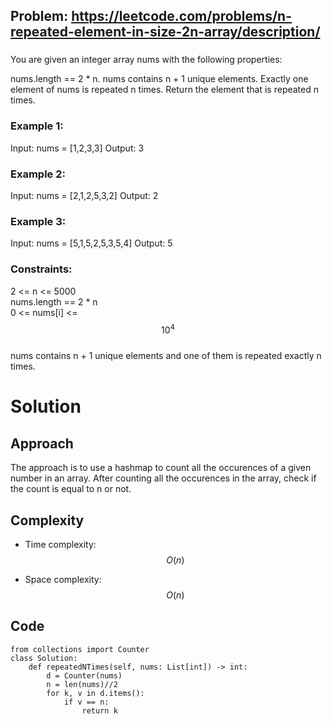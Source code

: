 ## Problem: https://leetcode.com/problems/n-repeated-element-in-size-2n-array/description/
### 
You are given an integer array nums with the following properties:

nums.length == 2 * n.
nums contains n + 1 unique elements.
Exactly one element of nums is repeated n times.
Return the element that is repeated n times.

### Example 1:
Input: nums = [1,2,3,3]
Output: 3

### Example 2:
Input: nums = [2,1,2,5,3,2]
Output: 2

### Example 3:
Input: nums = [5,1,5,2,5,3,5,4]
Output: 5

### Constraints:
2 <= n <= 5000 \
nums.length == 2 * n \
0 <= nums[i] <= $$10^4$$ \
nums contains n + 1 unique elements and one of them is repeated exactly n times.

# Solution
## Approach
The approach is to use a hashmap to count all the occurences of a given number in an array. After counting all the occurences in the array, check if the count is equal to n or not.
## Complexity
- Time complexity:
$$O(n)$$

- Space complexity:
$$O(n)$$

## Code
```python3 []
from collections import Counter
class Solution:
    def repeatedNTimes(self, nums: List[int]) -> int:
        d = Counter(nums)
        n = len(nums)//2
        for k, v in d.items():
            if v == n:
                return k
```
